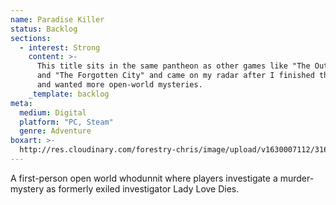 ```yaml
---
name: Paradise Killer
status: Backlog
sections:
  - interest: Strong
    content: >-
      This title sits in the same pantheon as other games like "The Outer Wilds"
      and "The Forgotten City" and came on my radar after I finished those two
      and wanted more open-world mysteries.
    _template: backlog
meta:
  medium: Digital
  platform: "PC, Steam"
  genre: Adventure
boxart: >-
  http://res.cloudinary.com/forestry-chris/image/upload/v1630007112/3167742-paradisekiller_cfecyk.jpg
---
```


A first-person open world whodunnit where players investigate a murder-mystery as formerly exiled investigator Lady Love Dies.
